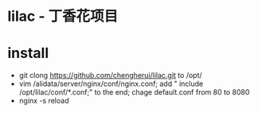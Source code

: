 # lilac - 丁香花项目

# install
* git clong https://github.com/chengherui/lilac.git to /opt/
* vim /alidata/server/nginx/conf/nginx.conf; add " include /opt/lilac/conf/*.conf;" to the end; chage default.conf from 80 to 8080
* nginx -s reload

